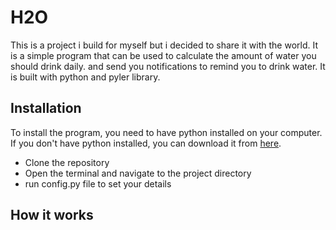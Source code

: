# H2O
This is a project i build for myself but i decided to share it with the world. It is a simple program that can be used to calculate the amount of water you should drink daily. and send you notifications to remind you to drink water. It is built with python and pyler library. 

## Installation
To install the program, you need to have python installed on your computer. If you don't have python installed, you can download it from [here](https://www.python.org/downloads/). 

- Clone the repository
- Open the terminal and navigate to the project directory
- run config.py file to set your details

## How it works